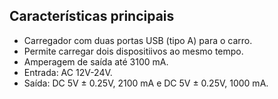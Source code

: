 ## Características principais 
 
* Carregador com duas portas USB (tipo A) para o carro.
* Permite carregar dois dispositiivos ao mesmo tempo.
* Amperagem de saída até 3100 mA.
* Entrada: AC 12V-24V.
* Saída: DC 5V ± 0.25V, 2100 mA e DC 5V ± 0.25V, 1000 mA.
